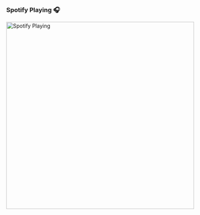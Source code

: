 ### Spotify Playing 🎧
[<img src="https://novatorem.vercel.app/api/spotify.py" alt="Spotify Playing" width="500" />](https://open.spotify.com/user/Ayamarusa)

